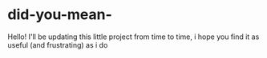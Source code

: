 # did-you-mean-
Hello! I'll be updating this little project from time to time, i hope you find it as useful (and frustrating) as i do
